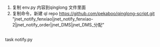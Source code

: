 ## 
1. 复制 env.py 内容到qinglong 文件里面
2. 复制命令，新建
ql repo https://github.com/pekaboo/qinglong-script.git "jnet_notify_fenxiao|jnet_notify_fenxiao-2|jnet_notify_order|jnet_DMS|jnet_DMS_分配"


## 
task notify.py